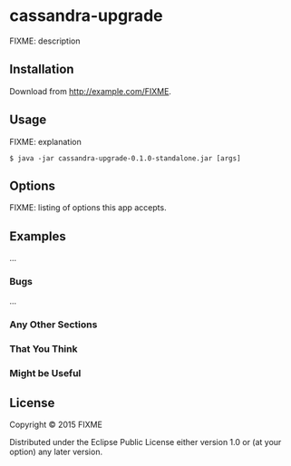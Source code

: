 # cassandra-upgrade

FIXME: description

## Installation

Download from http://example.com/FIXME.

## Usage

FIXME: explanation

    $ java -jar cassandra-upgrade-0.1.0-standalone.jar [args]

## Options

FIXME: listing of options this app accepts.

## Examples

...

### Bugs

...

### Any Other Sections
### That You Think
### Might be Useful

## License

Copyright © 2015 FIXME

Distributed under the Eclipse Public License either version 1.0 or (at
your option) any later version.
